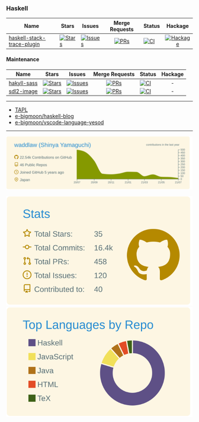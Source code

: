 ### Haskell

| Name | Stars | Issues | Merge Requests | Status | Hackage |
| ---- | ----- | ------ | :--------------: | ------ | :-------: |
| [haskell-stack-trace-plugin](https://github.com/waddlaw/haskell-stack-trace-plugin) | [![Stars](https://img.shields.io/github/stars/waddlaw/haskell-stack-trace-plugin?style=social)](https://github.com/waddlaw/haskell-stack-trace-plugin) | [![Issues](https://img.shields.io/github/issues/waddlaw/haskell-stack-trace-plugin?label=%22%22)](https://github.com/waddlaw/haskell-stack-trace-plugin/issues) | [![PRs](https://img.shields.io/github/issues-pr/waddlaw/haskell-stack-trace-plugin?label=%22%22)](https://github.com/waddlaw/haskell-stack-trace-plugin/pulls) | [![CI](https://github.com/waddlaw/haskell-stack-trace-plugin/workflows/cabal/badge.svg)](https://github.com/waddlaw/haskell-stack-trace-plugin/actions/workflows/cabal.yml) | [![Hackage](https://img.shields.io/hackage/v/haskell-stack-trace-plugin.svg?label=%22%22)](https://hackage.haskell.org/package/haskell-stack-trace-plugin)

#### Maintenance

| Name | Stars | Issues | Merge Requests | Status | Hackage |
| ---- | ----- | ------ | :--------------: | ------ | :-------: |
| [hakyll-sass](https://github.com/waddlaw/hakyll-sass) | [![Stars](https://img.shields.io/github/stars/waddlaw/hakyll-sass?style=social)](https://github.com/waddlaw/hakyll-sass) | [![Issues](https://img.shields.io/github/issues/waddlaw/hakyll-sass?label=%22%22)](https://github.com/waddlaw/hakyll-sass/issues) | [![PRs](https://img.shields.io/github/issues-pr/waddlaw/hakyll-sass?label=%22%22)](https://github.com/waddlaw/hakyll-sass/pulls) | [![CI](https://github.com/waddlaw/hakyll-sass/workflows/build/badge.svg)](https://github.com/waddlaw/hakyll-sass/actions/workflows/build.yml) | -
| [sdl2-image](https://github.com/haskell-game-archives/sdl2-image) | [![Stars](https://img.shields.io/github/stars/haskell-game-archives/sdl2-image?style=social)](https://github.com/haskell-game-archives/sdl2-image) | [![Issues](https://img.shields.io/github/issues/haskell-game-archives/sdl2-image?label=%22%22)](https://github.com/haskell-game-archives/sdl2-image/issues) | [![PRs](https://img.shields.io/github/issues-pr/haskell-game-archives/sdl2-image?label=%22%22)](https://github.com/haskell-game-archives/sdl2-image/pulls) | [![CI](https://github.com/haskell-game-archives/sdl2-image/workflows/cabal/badge.svg)](https://github.com/haskell-game-archives/sdl2-image/actions/workflows/cabal.yml) | -

---

- [TAPL](https://github.com/waddlaw/TAPL)
- [e-bigmoon/haskell-blog](https://github.com/e-bigmoon/haskell-blog)
- [e-bigmoon/vscode-language-yesod](https://github.com/e-bigmoon/vscode-language-yesod)

---------

[![](https://raw.githubusercontent.com/waddlaw/waddlaw/main/profile-summary-card-output/solarized/0-profile-details.svg)](https://github.com/vn7n24fzkq/github-profile-summary-cards)

[![](https://raw.githubusercontent.com/waddlaw/waddlaw/main/profile-summary-card-output/solarized/3-stats.svg)](https://github.com/vn7n24fzkq/github-profile-summary-cards)
[![](https://raw.githubusercontent.com/waddlaw/waddlaw/main/profile-summary-card-output/solarized/1-repos-per-language.svg)](https://github.com/vn7n24fzkq/github-profile-summary-cards)
